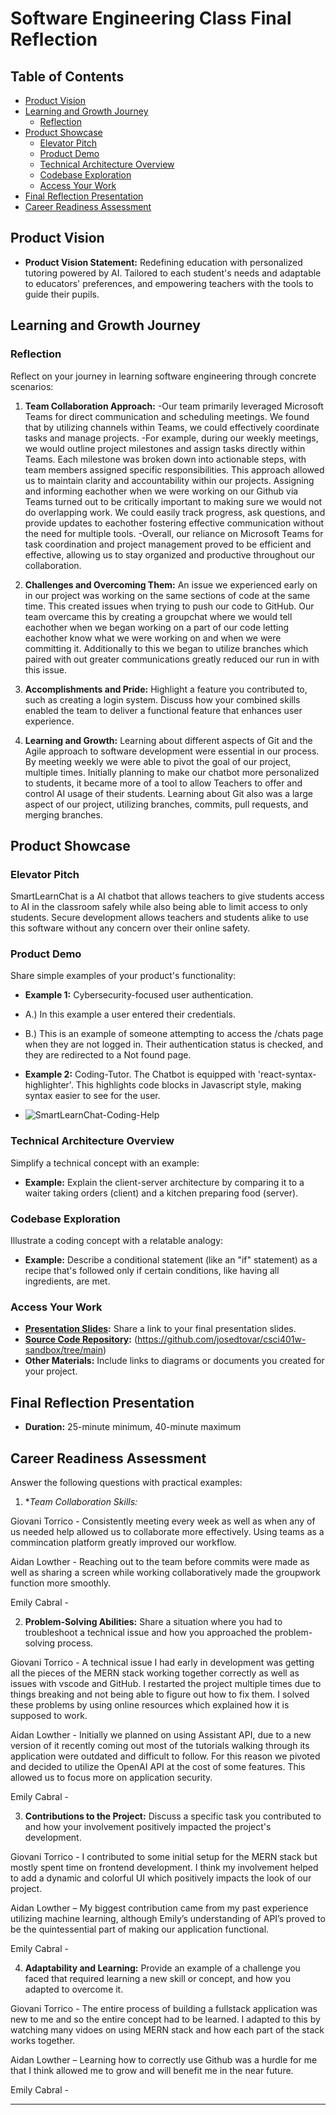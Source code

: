 # Software Engineering Class Final Reflection

## Table of Contents

- [Product Vision](#product-vision)
- [Learning and Growth Journey](#learning-and-growth-journey)
  - [Reflection](#reflection)
- [Product Showcase](#product-showcase)
  - [Elevator Pitch](#elevator-pitch)
  - [Product Demo](#product-demo)
  - [Technical Architecture Overview](#technical-architecture-overview)
  - [Codebase Exploration](#codebase-exploration)
  - [Access Your Work](#access-your-work)
- [Final Reflection Presentation](#final-reflection-presentation)
- [Career Readiness Assessment](#career-readiness-assessment)

## Product Vision

- **Product Vision Statement:** Redefining education with personalized tutoring powered by AI. Tailored to each student's needs and adaptable to educators' preferences, and empowering teachers with the tools to guide their pupils.

## Learning and Growth Journey

### Reflection

Reflect on your journey in learning software engineering through concrete scenarios:

1. **Team Collaboration Approach:**
   -Our team primarily leveraged Microsoft Teams for direct communication and scheduling meetings. We found that by utilizing channels within Teams, we could effectively coordinate tasks and manage projects.
   -For example, during our weekly meetings, we would outline project milestones and assign tasks directly within Teams. Each milestone was broken down into actionable steps, with team members assigned specific responsibilities. This approach allowed us to maintain clarity and accountability within our projects.
   Assigning and informing eachother when we were working on our Github via Teams turned out to be critically important to making sure we would not do overlapping work. We could easily track progress, ask questions, and provide updates to eachother fostering effective communication without the need for multiple tools.
   -Overall, our reliance on Microsoft Teams for task coordination and project management proved to be efficient and effective, allowing us to stay organized and productive throughout our collaboration.

2. **Challenges and Overcoming Them:**
   An issue we experienced early on in our project was working on the same sections of code at the same time. This created issues when trying to push our code to GitHub. Our team overcame this by creating a groupchat where we would tell eachother when we began working on a part of our code letting eachother know what we were working on and when we were committing it. Additionally to this we began to utilize branches which paired with out greater communications greatly reduced our run in with this issue.

3. **Accomplishments and Pride:**
   Highlight a feature you contributed to, such as creating a login system. Discuss how your combined skills enabled the team to deliver a functional feature that enhances user experience.

4. **Learning and Growth:**
Learning about different aspects of Git and the Agile approach to software development were essential in our process. By meeting weekly we were able to pivot the goal of our project, multiple times. Initially planning to make our chatbot more personalized to students, it became more of a tool to allow Teachers to offer and control AI usage of their students. Learning about Git also was a large aspect of our project, utilizing branches, commits, pull requests, and merging branches.

## Product Showcase

### Elevator Pitch

SmartLearnChat is a AI chatbot that allows teachers to give students access to AI in the classroom safely while also being able to limit access to only students. Secure development allows teachers and students alike to use this software without any concern over their online safety.

### Product Demo

Share simple examples of your product's functionality:

- **Example 1:** Cybersecurity-focused user authentication.
  
- A.) In this example a user entered their credentials.

- B.) This is an example of someone attempting to access the /chats page when they are not logged in. Their authentication status is checked, and they are redirected to a Not found page.


  
- **Example 2:** Coding-Tutor. The Chatbot is equipped with 'react-syntax-highlighter'. This highlights code blocks in Javascript style, making syntax easier to see for the user.
- ![SmartLearnChat-Coding-Help](https://github.com/josedtovar/csci401w-sandbox/assets/157763327/107ee764-dbd2-46c1-a6b4-70cbc79011da)

### Technical Architecture Overview

Simplify a technical concept with an example:

- **Example:** Explain the client-server architecture by comparing it to a waiter taking orders (client) and a kitchen preparing food (server).

### Codebase Exploration

Illustrate a coding concept with a relatable analogy:

- **Example:** Describe a conditional statement (like an "if" statement) as a recipe that's followed only if certain conditions, like having all ingredients, are met.

### Access Your Work

- **[Presentation Slides](link-to-presentation):** Share a link to your final presentation slides.
- **[Source Code Repository](link-to-repo):** (https://github.com/josedtovar/csci401w-sandbox/tree/main)
- **Other Materials:** Include links to diagrams or documents you created for your project.

## Final Reflection Presentation

- **Duration:** 25-minute minimum, 40-minute maximum

## Career Readiness Assessment

Answer the following questions with practical examples:

1. **Team Collaboration Skills:*

Giovani Torrico - Consistently meeting every week as well as when any of us needed help allowed us to collaborate more effectively. Using teams as a commincation platform greatly improved our workflow.

Aidan Lowther - Reaching out to the team before commits were made as well as sharing a screen while working collaboratively made the groupwork function more smoothly.

Emily Cabral - 

2. **Problem-Solving Abilities:** Share a situation where you had to troubleshoot a technical issue and how you approached the problem-solving process.

Giovani Torrico - A technical issue I had early in development was getting all the pieces of the MERN stack working together correctly as well as issues with vscode and GitHub. I restarted the project multiple times due to things breaking and not being able to figure out how to fix them. I solved these problems by using online resources which explained how it is supposed to work.

Aidan Lowther - Initially we planned on using Assistant API, due to a new version of it recently coming out most of the tutorials walking through its application were outdated and difficult to follow. For this reason we pivoted and decided to utilize the OpenAI API at the cost of some features. This allowed us to focus more on application security.

Emily Cabral - 
   
3. **Contributions to the Project:** Discuss a specific task you contributed to and how your involvement positively impacted the project's development.

Giovani Torrico - I contributed to some initial setup for the MERN stack but mostly spent time on frontend development. I think my involvement helped to add a dynamic and colorful UI which positively impacts the look of our project.

Aidan Lowther – My biggest contribution came from my past experience utilizing machine learning, although Emily’s understanding of API’s proved to be the quintessential part of making our application functional.

Emily Cabral - 
  
4. **Adaptability and Learning:** Provide an example of a challenge you faced that required learning a new skill or concept, and how you adapted to overcome it.

Giovani Torrico - The entire process of building a fullstack application was new to me and so the entire concept had to be learned. I adapted to this by watching many vidoes on using MERN stack and how each part of the stack works together.

Aidan Lowther – Learning how to correctly use Github was a hurdle for me that I think allowed me to grow and will benefit me in the near future.

Emily Cabral - 

---
